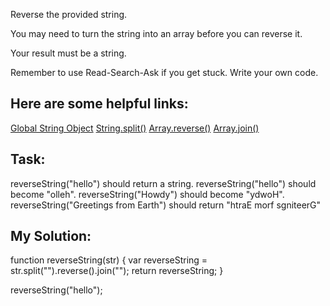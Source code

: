 Reverse the provided string.

You may need to turn the string into an array before you can reverse it.

Your result must be a string.

Remember to use Read-Search-Ask if you get stuck. Write your own code.

## Here are some helpful links:

[Global String Object](https://developer.mozilla.org/en-US/docs/Web/JavaScript/Reference/Global_Objects/String)
[String.split()](https://developer.mozilla.org/en-US/docs/Web/JavaScript/Reference/Global_Objects/String/split)
[Array.reverse()](https://developer.mozilla.org/en-US/docs/Web/JavaScript/Reference/Global_Objects/Array/reverse)
[Array.join()](https://developer.mozilla.org/en-US/docs/Web/JavaScript/Reference/Global_Objects/Array/join)

## Task:

reverseString("hello") should return a string.
reverseString("hello") should become "olleh".
reverseString("Howdy") should become "ydwoH".
reverseString("Greetings from Earth") should return "htraE morf sgniteerG"

## My Solution:

function reverseString(str) {
  var reverseString = str.split("").reverse().join("");
  return reverseString;
}

reverseString("hello");
